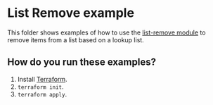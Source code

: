 # List Remove example

This folder shows examples of how to use the [list-remove module](https://github.com/terraform-modules-krish/terraform-aws-utilities/blob/v0.9.1/modules/list-remove) to remove items from a list
based on a lookup list.


## How do you run these examples?

1. Install [Terraform](https://www.terraform.io/).
1. `terraform init`.
1. `terraform apply`.
